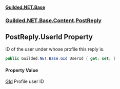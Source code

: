 #### [Guilded.NET.Base](Guilded_NET_Base.md 'Guilded.NET.Base')
### [Guilded.NET.Base.Content](Guilded_NET_Base.md#Guilded_NET_Base_Content 'Guilded.NET.Base.Content').[PostReply](PostReply.md 'Guilded.NET.Base.Content.PostReply')
## PostReply.UserId Property
ID of the user under whose profile this reply is.  
```csharp
public Guilded.NET.Base.GId UserId { get; set; }
```
#### Property Value
[GId](GId.md 'Guilded.NET.Base.GId')
Profile user ID
